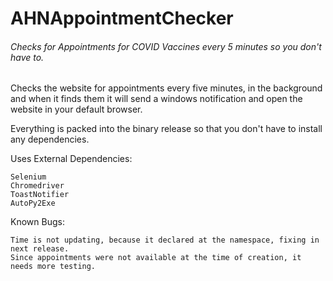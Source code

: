 # AHNAppointmentChecker
###### Checks for Appointments for COVID Vaccines every 5 minutes so you don't have to.

Checks the website for appointments every five minutes, in the background
and when it finds them it will send a windows notification and open the website in your default browser.

Everything is packed into the binary release so that you don't have to install any dependencies.

Uses External Dependencies:
```
Selenium
Chromedriver
ToastNotifier
AutoPy2Exe
```

Known Bugs:
```
Time is not updating, because it declared at the namespace, fixing in next release.
Since appointments were not available at the time of creation, it needs more testing.
```

